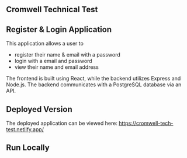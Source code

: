 ## Cromwell Technical Test

## Register & Login Application

This application allows a user to

- register their name & email with a password
- login with a email and password
- view their name and email address

The frontend is built using React, while the backend utilizes Express and Node.js. The backend communicates with a PostgreSQL database via an API.

## Deployed Version

The deployed application can be viewed here:
https://cromwell-tech-test.netlify.app/

## Run Locally
